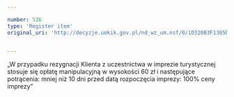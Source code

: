 ```yaml
---

number: 526
type: 'Register item'
original_uri: 'http://decyzje.uokik.gov.pl/nd_wz_um.nsf/0/1D320B3F1305DF6EC12572DD003295BA?OpenDocument'


---
```


„W przypadku rezygnacji Klienta z uczestnictwa w imprezie turystycznej stosuje się opłatę manipulacyjną w wysokości 60 zł i następujące potrącenia: mniej niż 10 dni przed datą rozpoczęcia imprezy: 100% ceny imprezy”
